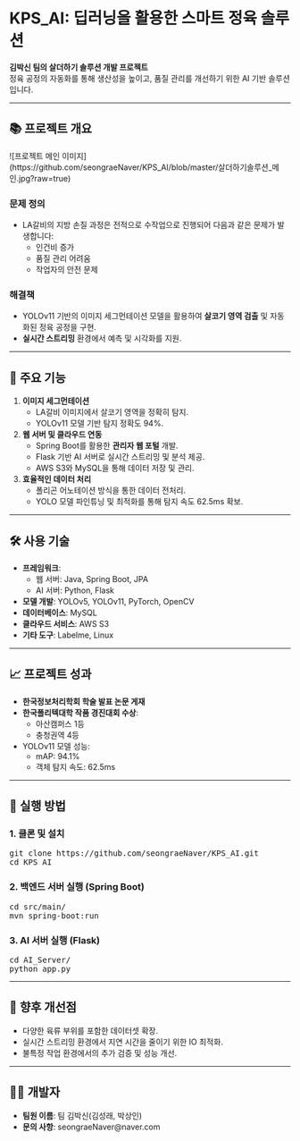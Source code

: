 <h1>KPS_AI: 딥러닝을 활용한 스마트 정육 솔루션</h1>
<p><strong>김박신 팀의 살더하기 솔루션 개발 프로젝트</strong><br>
정육 공정의 자동화를 통해 생산성을 높이고, 품질 관리를 개선하기 위한 AI 기반 솔루션입니다. </p>

<hr>

<h2>📚 프로젝트 개요</h2>
![프로젝트 메인 이미지](https://github.com/seongraeNaver/KPS_AI/blob/master/살더하기솔루션_메인.jpg?raw=true)
<h3>문제 정의</h3>
<ul>
  <li>LA갈비의 지방 손질 과정은 전적으로 수작업으로 진행되어 다음과 같은 문제가 발생합니다:
    <ul>
      <li>인건비 증가</li>
      <li>품질 관리 어려움</li>
      <li>작업자의 안전 문제</li>
    </ul>
  </li>
</ul>
<h3>해결책</h3>
<ul>
  <li>YOLOv11 기반의 이미지 세그먼테이션 모델을 활용하여 <strong>살코기 영역 검출</strong> 및 자동화된 정육 공정을 구현.</li>
  <li><strong>실시간 스트리밍</strong> 환경에서 예측 및 시각화를 지원.</li>
</ul>

<hr>

<h2>🔑 주요 기능</h2>
<ol>
  <li><strong>이미지 세그먼테이션</strong>
    <ul>
      <li>LA갈비 이미지에서 살코기 영역을 정확히 탐지.</li>
      <li>YOLOv11 모델 기반 탐지 정확도 94%.</li>
    </ul>
  </li>
  <li><strong>웹 서버 및 클라우드 연동</strong>
    <ul>
      <li>Spring Boot를 활용한 <strong>관리자 웹 포털</strong> 개발.</li>
      <li>Flask 기반 AI 서버로 실시간 스트리밍 및 분석 제공.</li>
      <li>AWS S3와 MySQL을 통해 데이터 저장 및 관리.</li>
    </ul>
  </li>
  <li><strong>효율적인 데이터 처리</strong>
    <ul>
      <li>폴리곤 어노테이션 방식을 통한 데이터 전처리.</li>
      <li>YOLO 모델 파인튜닝 및 최적화를 통해 탐지 속도 62.5ms 확보.</li>
    </ul>
  </li>
</ol>

<hr>

<h2>🛠️ 사용 기술</h2>
<ul>
  <li><strong>프레임워크</strong>:
    <ul>
      <li>웹 서버: Java, Spring Boot, JPA</li>
      <li>AI 서버: Python, Flask</li>
    </ul>
  </li>
  <li><strong>모델 개발</strong>: YOLOv5, YOLOv11, PyTorch, OpenCV</li>
  <li><strong>데이터베이스</strong>: MySQL</li>
  <li><strong>클라우드 서비스</strong>: AWS S3</li>
  <li><strong>기타 도구</strong>: Labelme, Linux</li>
</ul>

<hr>

<h2>📈 프로젝트 성과</h2>
<ul>
  <li><strong>한국정보처리학회 학술 발표 논문 게재</strong></li>
  <li><strong>한국폴리텍대학 작품 경진대회 수상</strong>:
    <ul>
      <li>아산캠퍼스 1등</li>
      <li>충청권역 4등</li>
    </ul>
  </li>
  <li>YOLOv11 모델 성능:
    <ul>
      <li>mAP: 94.1%</li>
      <li>객체 탐지 속도: 62.5ms</li>
    </ul>
  </li>
</ul>

<hr>

<h2>🚀 실행 방법</h2>
<h3>1. 클론 및 설치</h3>
<pre>
git clone https://github.com/seongraeNaver/KPS_AI.git
cd KPS_AI
</pre>
<h3>2. 백엔드 서버 실행 (Spring Boot)</h3>
<pre>
cd src/main/
mvn spring-boot:run
</pre>
<h3>3. AI 서버 실행 (Flask)</h3>
<pre>
cd AI_Server/
python app.py
</pre>

<hr>

<h2>📌 향후 개선점</h2>
<ul>
  <li>다양한 육류 부위를 포함한 데이터셋 확장.</li>
  <li>실시간 스트리밍 환경에서 지연 시간을 줄이기 위한 IO 최적화.</li>
  <li>불특정 작업 환경에서의 추가 검증 및 성능 개선.</li>
</ul>

<hr>

<h2>👨‍💻 개발자</h2>
<ul>
  <li><strong>팀원 이름</strong>: 팀 김박신(김성래, 박상인)</li>
  <li><strong>문의 사항</strong>: seongraeNaver@naver.com</li>
</ul>
